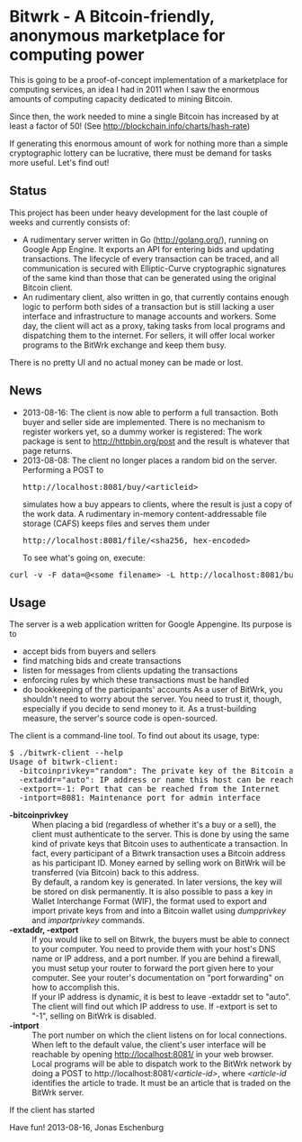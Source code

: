 Bitwrk - A Bitcoin-friendly, anonymous marketplace for computing power
======================================================================

This is going to be a proof-of-concept implementation of a marketplace
for computing services, an idea I had in 2011 when I saw the enormous
amounts of computing capacity dedicated to mining Bitcoin.

Since then, the work needed to mine a single Bitcoin has increased by
at least a factor of 50! (See http://blockchain.info/charts/hash-rate)

If generating this enormous amount of work for nothing more than a
simple cryptographic lottery can be lucrative, there must be demand
for tasks more useful. Let's find out!

Status
------
This project has been under heavy development for the last couple of
weeks and currently consists of:
- A rudimentary server written in Go (http://golang.org/), running on
  Google App Engine. It exports an API for entering bids and updating
  transactions. The lifecycle of every transaction can be traced,
  and all communication is secured with Elliptic-Curve cryptographic
  signatures of the same kind than those that can be generated using
  the original Bitcoin client.
- An rudimentary client, also written in go, that currently contains
  enough logic to perform both sides of a transaction but is still
  lacking a user interface and infrastructure to manage accounts and
  workers.
  Some day, the client will act as a proxy, taking tasks from
  local programs and dispatching them to the internet. For sellers, it
  will offer local worker programs to the BitWrk exchange and keep
  them busy.

There is no pretty UI and no actual money can be made or lost.


News
----

- 2013-08-16: The client is now able to perform a full transaction. Both
  buyer and seller side are implemented. There is no mechanism to register
  workers yet, so a dummy worker is registered: The work package is sent to
  http://httpbin.org/post and the result is whatever that page returns.
- 2013-08-08: The client no longer places a random bid on the server.
  Performing a POST to <pre>http://localhost:8081/buy/&lt;articleid&gt;</pre> simulates
  how a buy appears to clients, where the result is just a copy of the
  work data.  A rudimentary in-memory content-addressable file storage
  (CAFS) keeps files and serves them under
  <pre>http://localhost:8081/file/&lt;sha256, hex-encoded&gt;</pre>
  To see what's going on, execute:
<pre>
curl -v -F data=@&lt;some filename&gt; -L http://localhost:8081/buy/foobar
</pre>


Usage
-----

The server is a web application written for Google Appengine.
Its purpose is to
- accept bids from buyers and sellers
- find matching bids and create transactions
- listen for messages from clients updating the transactions
- enforcing rules by which these transactions must be handled
- do bookkeeping of the participants' accounts
As a user of BitWrk, you shouldn't need to worry about the server. You need
to trust it, though, especially if you decide to send money to it. As a
trust-building measure, the server's source code is open-sourced.

The client is a command-line tool. To find out about its usage, type:
<pre>
$ ./bitwrk-client --help
Usage of bitwrk-client:
  -bitcoinprivkey="random": The private key of the Bitcoin address to use for authentication
  -extaddr="auto": IP address or name this host can be reached under from the internet
  -extport=-1: Port that can be reached from the Internet
  -intport=8081: Maintenance port for admin interface
</pre>
<dl>
<dt><strong>-bitcoinprivkey</strong></dt>
<dd>When placing a bid (regardless of whether it's a buy or a sell), the client
must authenticate to the server. This is done by using the same kind of private
keys that Bitcoin uses to authenticate a transaction. In fact, every participant
of a Bitwrk transaction uses a Bitcoin address as his participant ID. Money
earned by selling work on BitWrk will be transferred (via Bitcoin) back to this
address.<br />
By default, a random key is generated. In later versions, the key will be stored
on disk permanently. It is also possible to pass a key in Wallet Interchange
Format (WIF), the format used to export and import private keys from and into
a Bitcoin wallet using <em>dumpprivkey</em> and <em>importprivkey</em> commands.</dd>
<dt><strong>-extaddr, -extport</strong></dt>
<dd>If you would like to sell on Bitwrk, the buyers must be able to connect to
your computer. You need to provide them with your host's DNS name or IP address,
and a port number. If you are behind a firewall, you must setup your router
to forward the port given here to your computer. See your router's documentation
on "port forwarding" on how to accomplish this.<br />
If your IP address is dynamic, it is best to leave -extaddr set to "auto". The
client will find out which IP address to use. If -extport is set to "-1", 
selling on BitWrk is disabled.</dd>
<dt><strong>-intport</strong></dt>
<dd>The port number on which the client listens on for local connections. When left
to the default value, the client's user interface will be reachable by opening
<a href="http://localhost:8081/">http://localhost:8081/</a> in your web browser.
Local programs will be able to dispatch work to the BitWrk network by doing a
POST to http://localhost:8081/<em>&lt;article-id&gt;</em>, where <em>&lt;article-id</em>
identifies the article to trade. It must be an article that is traded on the BitWrk
server.
</dl>

If the client has started

Have fun!
2013-08-16, Jonas Eschenburg

